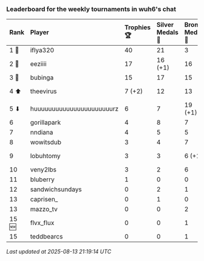 ### Leaderboard for the weekly tournaments in wuh6's chat

| Rank  | Player                    | Trophies 🏆 | Silver Medals 🥈 | Bronze Medals 🥉 | Points      |
|:------|:--------------------------|:------------|:-----------------|:-----------------|:------------|
| 1 🥇  | iflya320                  | 40          | 21               | 3                | 142.5       |
| 2 🥈  | eeziiii                   | 17          | 16 (+1)          | 16               | 75.0 (+1.0) |
| 3 🥉  | bubinga                   | 15          | 17               | 15               | 69.5        |
| 4 ⬆   | theevirus                 | 7 (+2)      | 12               | 13               | 39.5 (+6.0) |
| 5 ⬇   | huuuuuuuuuuuuuuuuuuuuuurz | 6           | 7                | 19 (+1)          | 34.5 (+0.5) |
| 6     | gorillapark               | 4           | 8                | 7                | 23.5        |
| 7     | nndiana                   | 4           | 5                | 5                | 19.5        |
| 8     | wowitsdub                 | 3           | 4                | 7                | 16.5        |
| 9     | lobuhtomy                 | 3           | 3                | 6 (+1)           | 15.0 (+0.5) |
| 10    | veny2lbs                  | 3           | 2                | 6                | 14.0        |
| 11    | bluberry                  | 1           | 0                | 0                | 3.0         |
| 12    | sandwichsundays           | 0           | 2                | 1                | 2.5         |
| 13    | caprisen_                 | 0           | 1                | 0                | 1.0         |
| 13    | mazzo_tv                  | 0           | 0                | 2                | 1.0         |
| 15 🆕 | flvx_flux                 | 0           | 0                | 1                | 0.5         |
| 15    | teddbearcs                | 0           | 0                | 1                | 0.5         |

_Last updated at 2025-08-13 21:19:14 UTC_